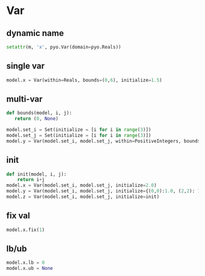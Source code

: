 # Var

## dynamic name
```py
setattr(m, 'x', pyo.Var(domain=pyo.Reals))
```

## single var
```py
model.x = Var(within=Reals, bounds=(0,6), initialize=1.5)
```

## multi-var
```py
def bounds(model, i, j):
   return (0, None)

model.set_i = Set(initialize = [i for i in range(3)])  
model.set_j = Set(initialize = [i for i in range(3)])  
model.y = Var(model.set_i, model.set_j, within=PositiveIntegers, bounds=bounds)
```

## init
```py
def init(model, i, j):
    return i+j
model.x = Var(model.set_i, model.set_j, initialize=2.0)
model.y = Var(model.set_i, model.set_j, initialize={(0,0):1.0, (2,2): 1.1})
model.z = Var(model.set_i, model.set_j, initialize=init)
```

## fix val
```py
model.x.fix(1)
```

## lb/ub
```py
model.x.lb = 0
model.x.ub = None
```
